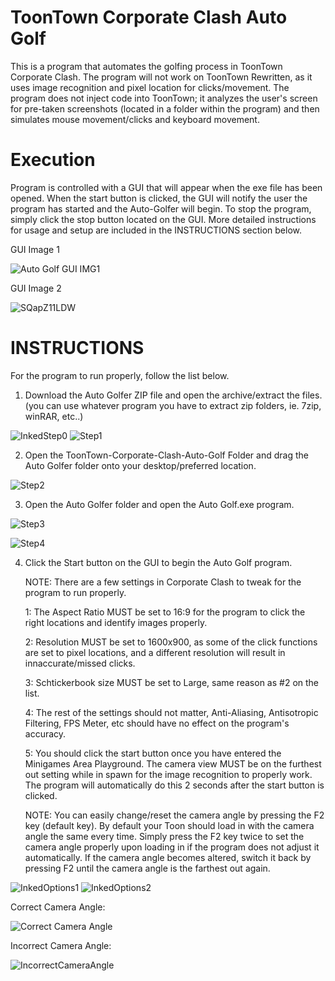 # ToonTown Corporate Clash Auto Golf
This is a program that automates the golfing process in ToonTown Corporate Clash. The program will not work on ToonTown Rewritten, as it uses image recognition and pixel location for clicks/movement. The program does not inject code into ToonTown; it analyzes the user's screen for pre-taken screenshots (located in a folder within the program) and then simulates mouse movement/clicks and keyboard movement.

# Execution
Program is controlled with a GUI that will appear when the exe file has been opened. When the start button is clicked, the GUI will notify the user the program has started and the Auto-Golfer will begin. To stop the program, simply click the stop button located on the GUI.  More detailed instructions for usage and setup are included in the INSTRUCTIONS section below.

GUI Image 1

![Auto Golf GUI IMG1](https://user-images.githubusercontent.com/111534019/185483895-acabbc55-d6de-485e-b868-4c60921c76fb.png)

GUI Image 2

![SQapZ11LDW](https://user-images.githubusercontent.com/111534019/185484138-5a0bdcd2-a926-4bc1-aa84-bf436a694226.png)

# INSTRUCTIONS
For the program to run properly, follow the list below.

1. Download the Auto Golfer ZIP file and open the archive/extract the files. (you can use whatever program you have to extract zip folders, ie. 7zip, winRAR, etc..) 
 
![InkedStep0](https://user-images.githubusercontent.com/111534019/187006083-8c900b02-7442-4504-b078-4f968ee86548.jpg)
![Step1](https://user-images.githubusercontent.com/111534019/187006098-b084693e-db0d-4530-b567-1390e6f75705.jpg)

2. Open the ToonTown-Corporate-Clash-Auto-Golf Folder and drag the Auto Golfer folder onto your desktop/preferred location.
 
![Step2](https://user-images.githubusercontent.com/111534019/187006115-fb82954b-13d8-4ba7-855b-4c3253eb53ce.jpg)

3. Open the Auto Golfer folder and open the Auto Golf.exe program.

![Step3](https://user-images.githubusercontent.com/111534019/187006146-eee83817-6a79-452f-b2fa-7e7ac3909dd0.jpg)

![Step4](https://user-images.githubusercontent.com/111534019/187006150-b3c6b44c-19ac-4c70-9b2c-36db69fe8167.jpg)


4. Click the Start button on the GUI to begin the Auto Golf program.
   
   NOTE: There are a few settings in Corporate Clash to tweak for the program to run properly.
    
      1: The Aspect Ratio MUST be set to 16:9 for the program to click the right locations and identify images properly. 
          
      2: Resolution MUST be set to 1600x900, as some of the click functions are set to pixel locations, and a different resolution will result in innaccurate/missed clicks.
          
      3: Schtickerbook size MUST be set to Large, same reason as #2 on the list.
          
      4: The rest of the settings should not matter, Anti-Aliasing, Antisotropic Filtering, FPS Meter, etc should have no effect on the program's accuracy.
              
              
      5: You should click the start button once you have entered the Minigames Area Playground. The camera view MUST be on the furthest out setting while in spawn for the image recognition to properly work. The program will automatically do this 2 seconds after the start button is clicked.
      
      NOTE: You can easily change/reset the camera angle by pressing the F2 key (default key). By default your Toon should load in with the camera angle the same every time. Simply press the F2 key twice to set the camera angle properly upon loading in if the program does not adjust it automatically. If the camera angle becomes altered, switch it back by pressing F2 until the camera angle is the farthest out again.
              
![InkedOptions1](https://user-images.githubusercontent.com/111534019/185491583-531a47eb-3b66-4d9a-801a-38cd3caa358d.jpg)
![InkedOptions2](https://user-images.githubusercontent.com/111534019/185491628-5c104bc2-b16f-4965-8247-600def076b72.jpg)

Correct Camera Angle:

![Correct Camera Angle](https://user-images.githubusercontent.com/111534019/185493984-c94469b8-fb44-4f55-8549-4273a648a52c.jpg)

Incorrect Camera Angle:

![IncorrectCameraAngle](https://user-images.githubusercontent.com/111534019/185494294-26a57577-5e20-472e-a629-6e25c633310d.jpg)






